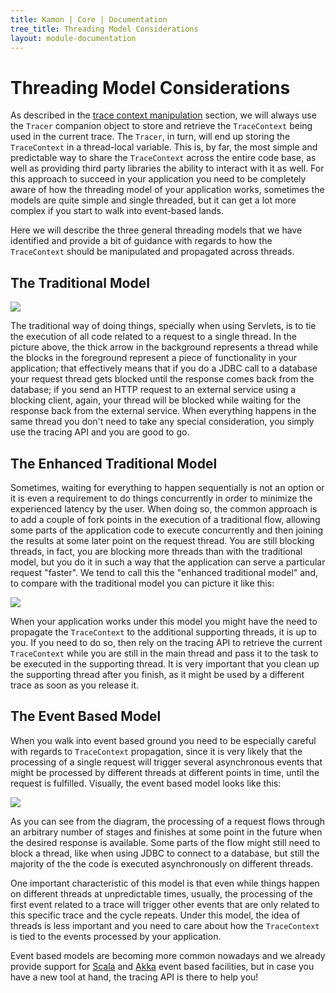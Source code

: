 ```yaml
---
title: Kamon | Core | Documentation
tree_title: Threading Model Considerations
layout: module-documentation
---
```


Threading Model Considerations
==============================

As described in the [trace context manipulation] section, we will always use the `Tracer` companion object to store and
retrieve the `TraceContext` being used in the current trace. The `Tracer`, in turn, will end up storing the
`TraceContext` in a thread-local variable. This is, by far, the most simple and predictable way to share the
`TraceContext` across the entire code base, as well as providing third party libraries the ability to interact with it
as well. For this approach to succeed in your application you need to be completely aware of how the threading model of
your application works, sometimes the models are quite simple and single threaded, but it can get a lot more complex 
if you start to walk into event-based lands.

Here we will describe the three general threading models that we have identified and provide a bit of guidance with
regards to how the `TraceContext` should be manipulated and propagated across threads.


The Traditional Model
---------------------

<img class="img-fluid" src="/assets/img/diagrams/traditional-thread-model.png">

The traditional way of doing things, specially when using Servlets, is to tie the execution of all code related to a
request to a single thread. In the picture above, the thick arrow in the background represents a thread while the blocks
in the foreground represent a piece of functionality in your application; that effectively means that if you do a JDBC
call to a database your request thread gets blocked until the response comes back from the database; if you send an HTTP
request to an external service using a blocking client, again, your thread will be blocked while waiting for the response
back from the external service. When everything happens in the same thread you don't need to take any special
consideration, you simply use the tracing API and you are good to go.



The Enhanced Traditional Model
------------------------------

Sometimes, waiting for everything to happen sequentially is not an option or it is even a requirement to do things
concurrently in order to minimize the experienced latency by the user. When doing so, the common approach is to add a
couple of fork points in the execution of a traditional flow, allowing some parts of the application code to execute
concurrently and then joining the results at some later point on the request thread. You are still blocking threads, in
fact, you are blocking more threads than with the traditional model, but you do it in such a way that the application
can serve a particular request "faster". We tend to call this the "enhanced traditional model" and, to compare with the
traditional model you can picture it like this:

<img class="img-fluid" src="/assets/img/diagrams/enhanced-traditional-thread-model.png">

When your application works under this model you might have the need to propagate the `TraceContext` to the additional
supporting threads, it is up to you. If you need to do so, then rely on the tracing API to retrieve the current
`TraceContext` while you are still in the main thread and pass it to the task to be executed in the supporting thread.
It is very important that you clean up the supporting thread after you finish, as it might be used by a different trace
as soon as you release it.



The Event Based Model
---------------------

When you walk into event based ground you need to be especially careful with regards to `TraceContext` propagation, since
it is very likely that the processing of a single request will trigger several asynchronous events that might be
processed by different threads at different points in time, until the request is fulfilled. Visually, the event based
model looks like this:

<img class="img-fluid" src="/assets/img/diagrams/reactive-model.png">

As you can see from the diagram, the processing of a request flows through an arbitrary number of stages and finishes at
some point in the future when the desired response is available. Some parts of the flow might still need to block a
thread, like when using JDBC to connect to a database, but still the majority of the the code is executed asynchronously
on different threads.

One important characteristic of this model is that even while things happen on different threads at unpredictable times,
usually, the processing of the first event related to a trace will trigger other events that are only related to this
specific trace and the cycle repeats. Under this model, the idea of threads is less important and you need to care about
how the `TraceContext` is tied to the events processed by your application.

Event based models are becoming more common nowadays and we already provide support for [Scala] and [Akka] event based
facilities, but in case you have a new tool at hand, the tracing API is there to help you!




[trace context manipulation]: ../trace-context-manipulation/
[Akka]: /documentation/kamon-akka/0.6.6/overview/
[Scala]: /documentation/kamon-scala/0.6.6/overview/
